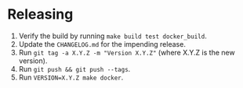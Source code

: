 # Releasing

1. Verify the build by running `make build test docker_build`.
2. Update the `CHANGELOG.md` for the impending release.
3. Run `git tag -a X.Y.Z -m "Version X.Y.Z"` (where X.Y.Z is the new version).
4. Run `git push && git push --tags`.
5. Run `VERSION=X.Y.Z make docker`.
